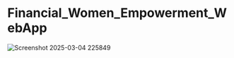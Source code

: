 # Financial_Women_Empowerment_WebApp

![Screenshot 2025-03-04 225849](https://github.com/user-attachments/assets/135a511a-3054-4a1b-9827-eeea9fd26daa)
